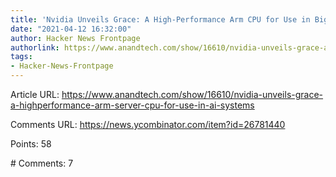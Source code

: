```yaml
---
title: 'Nvidia Unveils Grace: A High-Performance Arm CPU for Use in Big AI Systems'
date: "2021-04-12 16:32:00"
author: Hacker News Frontpage
authorlink: https://www.anandtech.com/show/16610/nvidia-unveils-grace-a-highperformance-arm-server-cpu-for-use-in-ai-systems
tags:
- Hacker-News-Frontpage
---
```


<p>Article URL: <a href="https://www.anandtech.com/show/16610/nvidia-unveils-grace-a-highperformance-arm-server-cpu-for-use-in-ai-systems">https://www.anandtech.com/show/16610/nvidia-unveils-grace-a-highperformance-arm-server-cpu-for-use-in-ai-systems</a></p>
<p>Comments URL: <a href="https://news.ycombinator.com/item?id=26781440">https://news.ycombinator.com/item?id=26781440</a></p>
<p>Points: 58</p>
<p># Comments: 7</p>
